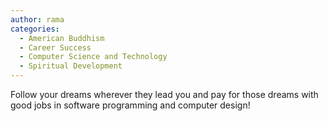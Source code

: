 ```yaml
---
author: rama
categories:
  - American Buddhism
  - Career Success
  - Computer Science and Technology
  - Spiritual Development
---
```


Follow your dreams wherever they lead you and pay for those dreams with good jobs in software programming and computer design!
